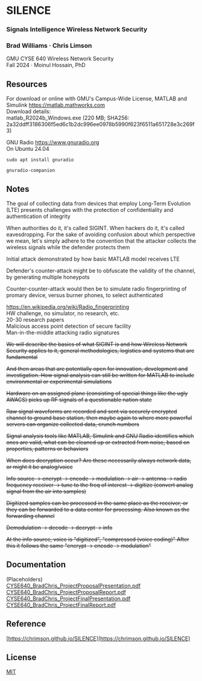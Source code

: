 # SILENCE

### Signals Intelligence Wireless Network Security
### Brad Williams · Chris Limson
GMU CYSE 640 Wireless Network Security  
Fall 2024 · Moinul Hossain, PhD  

## Resources

For download or online with GMU's Campus-Wide License, MATLAB and Simulink https://matlab.mathworks.com  
Download details:  
matlab_R2024b_Windows.exe (220 MB; SHA256: 2a32ddff3186306f5ed6c1b2dc996ee0978b5990f623f6511a651728e3c269f3)

GNU Radio https://www.gnuradio.org  
On Ubuntu 24.04

```
sudo apt install gnuradio

gnuradio-companion
```

## Notes

The goal of collecting data from devices that employ Long-Term Evolution (LTE) presents challenges with the protection of confidentiality and authentication of integrity

When authorities do it, it's called SIGINT. When hackers do it, it's called eavesdropping.
For the sake of avoiding confusion about which perspective we mean, let's simply adhere to the convention that the attacker collects the wireless signals while the defender protects them

Initial attack demonstrated by how basic MATLAB model receives LTE

Defender's counter-attack might be to obfuscate the validity of the channel, by generating multiple honeypots

Counter-counter-attack would then be to simulate radio fingerprinting of promary device, versus burner phones, to select authenticated

https://en.wikipedia.org/wiki/Radio_fingerprinting  
HW challenge, no simulator, no research, etc.  
20-30 research papers  
Malicious access point detection of secure facility  
Man-in-the-middle attacking radio signatures  

~~We will describe the basics of what SIGINT is and how Wireless Network Security applies to it, general methodologies, logistics and systems that are fundamental~~

~~And then areas that are potentially open for innovation, development and investigation. How signal analysis can still be written for MATLAB to include environmental or experimental simulations~~

~~Hardware on an assigned plane (consisting of special things like the ugly AWACS) picks up RF signals of a questionable nation state~~

~~Raw signal waveforms are recorded and sent via securely encrypted channel to ground base station, then maybe again to where more powerful servers can organize collected data, crunch numbers~~

~~Signal analysis tools like MATLAB, Simulink and GNU Radio identifies which ones are valid, what can be cleaned up or extracted from noise, based on properties, patterns or behaviors~~

~~When does decryption occur? Are these necessarily always network data, or might it be analog/voice~~

~~Info source -> encrypt -> encode -> modulation -> air -> antenna -> radio frequency receiver -> tune to the freq of interest -> digitize (convert analog signal from the air into samples)~~

~~Digitized samples can be processed in the same place as the receiver, or they can be forwarded to a data center for processing. Also known as the forwarding channel~~

~~Demodulation -> decode -> decrypt -> info~~

~~At the info source, voice is "digitized", "compressed (voice coding)" After this it follows the same "encrypt -> encode -> modulation"~~

## Documentation
(Placeholders)  
[CYSE640_BradChris_ProjectProposalPresentation.pdf](docs/CYSE640_BradChris_ProjectProposalPresentation.pdf)  
[CYSE640_BradChris_ProjectProposalReport.pdf](docs/CYSE640_BradChris_ProjectProposalReport.pdf)  
[CYSE640_BradChris_ProjectFinalPresentation.pdf](docs/CYSE640_BradChris_ProjectFinalPresentation.pdf)  
[CYSE640_BradChris_ProjectFinalReport.pdf](docs/CYSE640_BradChris_ProjectFinalReport.pdf)  

## Reference
[https://chrimson.github.io/SILENCE](https://chrimson.github.io/SILENCE)  

## License
[MIT](LICENSE)
